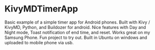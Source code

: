 # KivyMDTimerApp

Basic example of a simple timer app for Android phones. Built with Kivy / KivyMD, Python, and Buildozer for android. Nice features with Day and Night mode, Toast notification of end time, and reset. Works great on my Samsung Phone. Fun project to try out. Built in Ubuntu on windows and uploaded to mobile phone via usb.  
